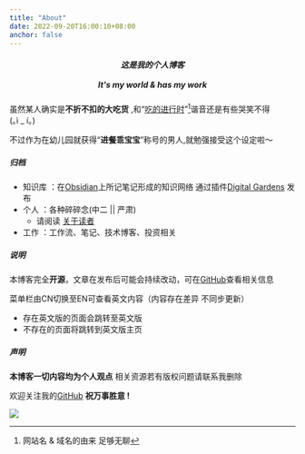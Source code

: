 ```yaml
---
title: "About"
date: 2022-09-20T16:00:10+08:00
anchor: false
---
```


<h5><center>这是我的个人博客 <br><br>It's my world & has my work</center></h5>

虽然某人确实是**不折不扣的大吃货** ,和“<u>吃的进行时</u>”[^1]谐音还是有些哭笑不得<span style="white-space: nowrap;">(｡ì _ í｡)</span><br>

不过作为在幼儿园就获得“**进餐乖宝宝**”称号的男人,就勉强接受这个设定啦～

##### 归档
- 知识库 ：在[Obsidian](https://obsidian.md/)上所记笔记形成的知识网络 通过插件[Digital Gardens](https://github.com/oleeskild/obsidian-digital-garden) 发布
- 个人 ：各种碎碎念(中二 || 严肃) 
	- 请阅读 [关于读者](https://eating.work/useless/about-readers/)
- 工作 ：工作流、笔记、技术博客、投资相关

##### 说明
 本博客完全**开源**，文章在发布后可能会持续改动，可在[GitHub](https://github.com/AlexLiu2022/blog)查看相关信息

菜单栏由CN切换至EN可查看英文内容（内容存在差异 不同步更新）
- 存在英文版的页面会跳转至英文版
- 不存在的页面将跳转到英文版主页

##### 声明
**本博客一切内容均为个人观点** 相关资源若有版权问题请联系我删除 <br>

欢迎关注我的[GitHub](https://github.com/AlexLiu2022) **祝万事胜意 !**

![](https://gcore.jsdelivr.net/gh/AlexLiu2022/resources/img/cloud.jpg)
[^1]: 网站名 & 域名的由来 足够无聊


<style>
h1{
  margin-top: 0 !important;
}
</style>